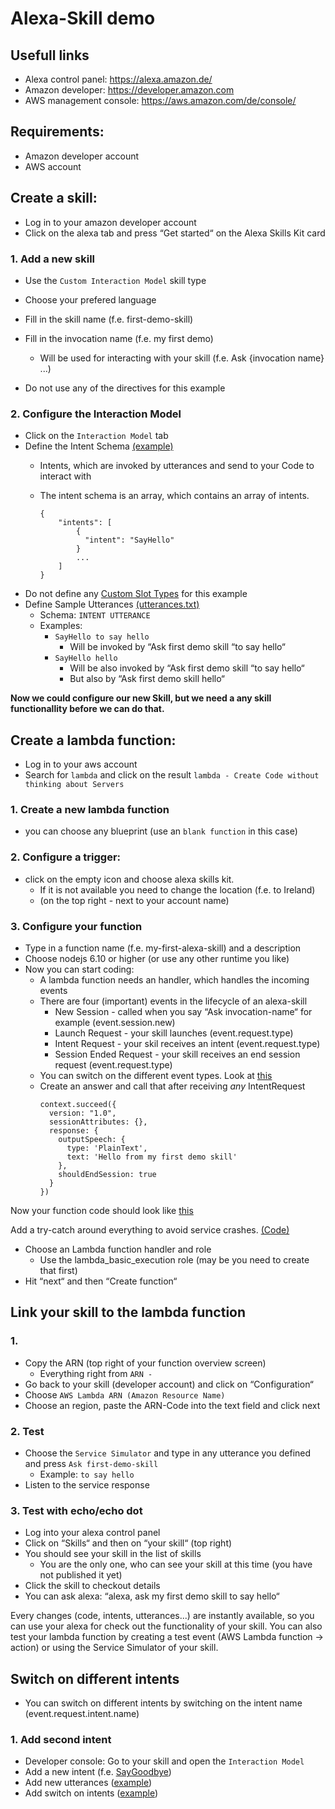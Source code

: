 # Alexa-Skill demo

## Usefull links
* Alexa control panel: https://alexa.amazon.de/
* Amazon developer: https://developer.amazon.com
* AWS management console: https://aws.amazon.com/de/console/

## Requirements:

* Amazon developer account
* AWS account

## Create a skill:

* Log in to your amazon developer account
* Click on the alexa tab and press “Get started“ on the Alexa Skills Kit card
### 1. Add a new skill
* Use the `Custom Interaction Model` skill type
* Choose your prefered language
* Fill in the skill name (f.e. first-demo-skill)
* Fill in the invocation name (f.e. my first demo)
  * Will be used for interacting with your skill (f.e. Ask {invocation name} ...)

* Do not use any of the directives for this example
### 2. Configure the Interaction Model
* Click on the `Interaction Model` tab
* Define the Intent Schema [(example)](https://github.com/SebastianMueller87/alexa-skill-demo/blob/017ad91ff1eac0089dfb912ad748912e506beb09/intents.json)
  * Intents, which are invoked by utterances and send to your Code to interact with
  * The intent schema is an array, which contains an array of intents.

    ```
    {
        "intents": [
            {
              "intent": "SayHello"
            }
            ...
        ]
    }

* Do not define any [Custom Slot Types](https://developer.amazon.com/public/solutions/alexa/alexa-skills-kit/docs/alexa-skills-kit-interaction-model-reference#custom-slot-syntax) for this example
* Define Sample Utterances [(utterances.txt)](https://github.com/SebastianMueller87/alexa-skill-demo/blob/f6fc34f73c4841b726f782ba7fe37b1546f17fba/utterances.txt)
  * Schema: `INTENT UTTERANCE`
  * Examples:
      * `SayHello to say hello`
          * Will be invoked by “Ask first demo skill “to say hello“
      * `SayHello hello`
          * Will be also invoked by “Ask first demo skill “to say hello“
          * But also by “Ask first demo skill hello“

**Now we could configure our new Skill, but we need a any skill functionallity before we can do that.**

## Create a lambda function:
* Log in to your aws account
* Search for `lambda` and click on the result `lambda - Create Code without thinking about Servers`

### 1. Create a new lambda function
* you can choose any blueprint (use an `blank function` in this case)

### 2. Configure a trigger:
  *  click on the empty icon and choose alexa skills kit.
     * If it is not available you need to change the location (f.e. to Ireland)
     * (on the top right - next to your account name)

### 3. Configure your function
  * Type in a function name (f.e. my-first-alexa-skill) and a description
  * Choose nodejs 6.10 or higher (or use any other runtime you like)
  * Now you can start coding:
      * A lambda function needs an handler, which handles the incoming events
      * There are four (important) events in the lifecycle of an alexa-skill
        * New Session - called when you say “Ask invocation-name“ for example (event.session.new)
        * Launch Request - your skill launches (event.request.type)
        * Intent Request - your skil receives an intent (event.request.type)
        * Session Ended Request - your skill receives an end session request (event.request.type)
      * You can switch on the different event types. Look at [this](https://github.com/SebastianMueller87/alexa-skill-demo/blob/0385fea8a0b5a6ccea4c3f7cb2f889da8cb8e81f/my-first-alexa-skill.js)
      * Create an answer and call that after receiving *any* IntentRequest
        ```
        context.succeed({
          version: "1.0",
          sessionAttributes: {},
          response: {
            outputSpeech: {
              type: 'PlainText',
              text: 'Hello from my first demo skill'
            },
            shouldEndSession: true
          }
        })

  Now your function code should look like [this](https://github.com/SebastianMueller87/alexa-skill-demo/blob/d06e67f98ec90a1b60920525c3ff00734345eed2/my-first-alexa-skill.js)

  Add a try-catch around everything to avoid service crashes. [(Code)](https://github.com/SebastianMueller87/alexa-skill-demo/blob/87e88d43c6cbed99bebd669c7a27c0ad78e0c56b/my-first-alexa-skill.js)

  * Choose an Lambda function handler and role
    * Use the lambda_basic_execution role (may be you need to create that first)
  * Hit “next“ and then “Create function“

## Link your skill to the lambda function
### 1.
  * Copy the ARN (top right of your function overview screen)
    * Everything right from `ARN - `
  * Go back to your skill (developer account) and click on “Configuration“
  * Choose `AWS Lambda ARN (Amazon Resource Name)`
  * Choose an region, paste the ARN-Code into the text field and click next

### 2. Test
  * Choose the `Service Simulator` and type in any utterance you defined and press `Ask first-demo-skill`
    * Example: `to say hello`
  * Listen to the service response

### 3. Test with echo/echo dot
  * Log into your alexa control panel
  * Click on “Skills“ and then on “your skill“ (top right)
  * You should see your skill in the list of skills
    * You are the only one, who can see your skill at this time (you have not published it yet)
  * Click the skill to checkout details
  * You can ask alexa: “alexa, ask my first demo skill to say hello“

Every changes (code, intents, utterances...) are instantly available, so you can use your alexa for check out the functionality of your skill.
You can also test your lambda function by creating a test event (AWS Lambda function -> action) or using the Service Simulator of your skill.

## Switch on different intents
  * You can switch on different intents by switching on the intent name (event.request.intent.name)

### 1. Add second intent
  * Developer console: Go to your skill and open the `Interaction Model`
  * Add a new intent (f.e. [SayGoodbye](https://github.com/SebastianMueller87/alexa-skill-demo/blob/4996bc295fa9dfa26fd04afbd55268dcf9ddaed3/intents.json))
  * Add new utterances ([example](https://github.com/SebastianMueller87/alexa-skill-demo/blob/afff0accfe284074d801b65c2b552b0ae41bd2ce/utterances.txt))
  * Add switch on intents ([example](https://github.com/SebastianMueller87/alexa-skill-demo/blob/1639396d2c832792047481800b3572fbe14d5a8d/my-first-alexa-skill.js))


